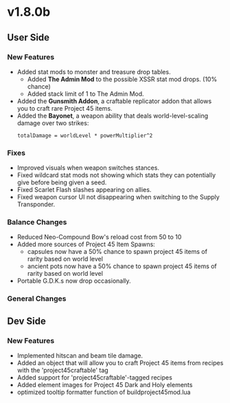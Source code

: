 # v1.8.0b

## User Side

### New Features
- Added stat mods to monster and treasure drop tables.
  - Added **The Admin Mod** to the possible XSSR stat mod drops. (10% chance)
  - Added stack limit of 1 to The Admin Mod.
- Added the **Gunsmith Addon**, a craftable replicator addon that allows you to craft rare Project 45 items.
- Added the **Bayonet**, a weapon ability that deals world-level-scaling damage over two strikes:
    ```
    totalDamage = worldLevel * powerMultiplier^2
    ```

### Fixes
- Improved visuals when weapon switches stances.
- Fixed wildcard stat mods not showing which stats they can potentially give before being given a seed.
- Fixed Scarlet Flash slashes appearing on allies.
- Fixed weapon cursor UI not disappearing when switching to the Supply Transponder.

### Balance Changes
- Reduced Neo-Compound Bow's reload cost from 50 to 10
- Added more sources of Project 45 Item Spawns:
  - capsules now have a 50% chance to spawn project 45 items of rarity based on world level
  - ancient pots now have a 50% chance to spawn project 45 items of rarity based on world level
- Portable G.D.K.s now drop occasionally.

### General Changes

## Dev Side

### New Features
- Implemented hitscan and beam tile damage.
- Added an object that will allow you to craft Project 45 items from recipes with the 'project45craftable' tag
- Added support for 'project45craftable'-tagged recipes
- Added element images for Project 45 Dark and Holy elements
- optimized tooltip formatter function of buildproject45mod.lua